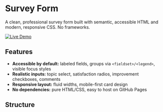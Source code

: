 # Survey Form

A clean, professional survey form built with semantic, accessible HTML and modern, responsive CSS. No frameworks.

[![Live Demo](https://img.shields.io/badge/Live%20Demo-Online-0ea5e9)](https://<your-username>.github.io/<your-repo>/)

## Features
- **Accessible by default:** labeled fields, groups via `<fieldset>/<legend>`, visible focus styles
- **Realistic inputs:** topic select, satisfaction radios, improvement checkboxes, comments
- **Responsive layout:** fluid widths, mobile-first card design
- **No dependencies:** pure HTML/CSS, easy to host on GitHub Pages

## Structure
